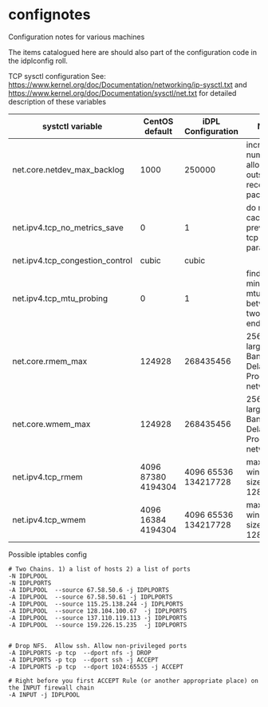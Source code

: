 confignotes
===========

Configuration notes for various machines

The items catalogued here are should also part of the configuration code in the idplconfig roll.

TCP sysctl configuration
See: https://www.kernel.org/doc/Documentation/networking/ip-sysctl.txt  and
https://www.kernel.org/doc/Documentation/sysctl/net.txt 
for detailed description of these variables

| systctl variable | CentOS default |  iDPL Configuration |   Notes
|------------------|----------------|---------------------| ------- | 
net.core.netdev_max_backlog | 1000 | 250000 |  increase number of allowed outstanding receive packets |
net.ipv4.tcp_no_metrics_save| 0 | 1 | do not cache previous tcp parameters |
net.ipv4.tcp_congestion_control| cubic | cubic |
net.ipv4.tcp_mtu_probing | 0 | 1 |  find minimum mtu between two endpoints | 
net.core.rmem_max| 124928 | 268435456 |  256MB for large Bandwidth-Delay-Product networks |
net.core.wmem_max| 124928 | 268435456 |  256MB for large Bandwidth-Delay-Product networks |
net.ipv4.tcp_rmem| 4096 87380 4194304 |4096 65536 134217728 | max TCP window size to 128MB |
net.ipv4.tcp_wmem| 4096 16384 4194304|4096 65536 134217728 |  max TCP window size to 128MB |

Possible iptables config
```
# Two Chains. 1) a list of hosts 2) a list of ports
-N IDPLPOOL
-N IDPLPORTS
-A IDPLPOOL  --source 67.58.50.6 -j IDPLPORTS
-A IDPLPOOL  --source 67.58.50.61 -j IDPLPORTS
-A IDPLPOOL  --source 115.25.138.244 -j IDPLPORTS
-A IDPLPOOL  --source 128.104.100.67  -j IDPLPORTS
-A IDPLPOOL  --source 137.110.119.113 -j IDPLPORTS
-A IDPLPOOL  --source 159.226.15.235  -j IDPLPORTS


# Drop NFS.  Allow ssh. Allow non-privileged ports
-A IDPLPORTS -p tcp  --dport nfs -j DROP
-A IDPLPORTS -p tcp  --dport ssh -j ACCEPT
-A IDPLPORTS -p tcp  --dport 1024:65535 -j ACCEPT

# Right before you first ACCEPT Rule (or another appropriate place) on the INPUT firewall chain
-A INPUT -j IDPLPOOL
```

